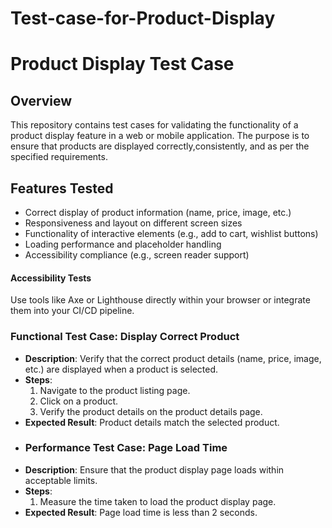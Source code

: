 # Test-case-for-Product-Display
# Product Display Test Case
## Overview
This repository contains test cases for validating the functionality of a product display feature in a web or mobile application. The purpose is to ensure that products are displayed correctly,consistently, and as per the specified requirements.
## Features Tested
- Correct display of product information (name, price, image, etc.)
- Responsiveness and layout on different screen sizes
- Functionality of interactive elements (e.g., add to cart, wishlist buttons)
- Loading performance and placeholder handling
- Accessibility compliance (e.g., screen reader support)
#### Accessibility Tests
Use tools like Axe or Lighthouse directly within your browser or integrate them into your CI/CD pipeline.
### Functional Test Case: Display Correct Product
- **Description**: Verify that the correct product details (name, price, image, etc.) are displayed when a product is selected.
- **Steps**:
  1. Navigate to the product listing page.
  2. Click on a product.
  3. Verify the product details on the product details page.
- **Expected Result**: Product details match the selected product.
- ### Performance Test Case: Page Load Time
- **Description**: Ensure that the product display page loads within acceptable limits.
- **Steps**:
  1. Measure the time taken to load the product display page.
- **Expected Result**: Page load time is less than 2 seconds.
